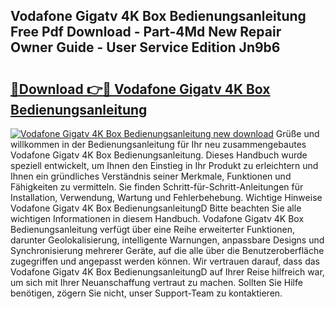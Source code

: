 ## Vodafone Gigatv 4K Box Bedienungsanleitung Free Pdf Download - Part-4Md New Repair Owner Guide - User Service Edition Jn9b6

# <h2><a href="http://df1kwk.blite.top/?on=Vodafone+Gigatv+4K+Box+Bedienungsanleitung">🔗Download 👉🔴 Vodafone Gigatv 4K Box Bedienungsanleitung</a></h2>

[![Vodafone Gigatv 4K Box Bedienungsanleitung new download](https://i.imgur.com/lujVjoI.png)](http://df1kwk.blite.top/?on=Vodafone+Gigatv+4K+Box+Bedienungsanleitung)
Grüße und willkommen in der Bedienungsanleitung für Ihr neu zusammengebautes Vodafone Gigatv 4K Box Bedienungsanleitung. Dieses Handbuch wurde speziell entwickelt, um Ihnen den Einstieg in Ihr Produkt zu erleichtern und Ihnen ein gründliches Verständnis seiner Merkmale, Funktionen und Fähigkeiten zu vermitteln. Sie finden Schritt-für-Schritt-Anleitungen für Installation, Verwendung, Wartung und Fehlerbehebung. Wichtige Hinweise Vodafone Gigatv 4K Box BedienungsanleitungD Bitte beachten Sie alle wichtigen Informationen in diesem Handbuch. Vodafone Gigatv 4K Box Bedienungsanleitung verfügt über eine Reihe erweiterter Funktionen, darunter Geolokalisierung, intelligente Warnungen, anpassbare Designs und Synchronisierung mehrerer Geräte, auf die alle über die Benutzeroberfläche zugegriffen und angepasst werden können. Wir vertrauen darauf, dass das Vodafone Gigatv 4K Box BedienungsanleitungD auf Ihrer Reise hilfreich war, um sich mit Ihrer Neuanschaffung vertraut zu machen. Sollten Sie Hilfe benötigen, zögern Sie nicht, unser Support-Team zu kontaktieren.
